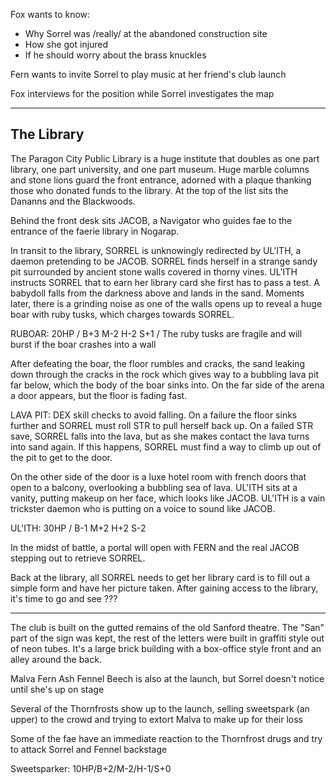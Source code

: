 Fox wants to know:
- Why Sorrel was /really/ at the abandoned construction site
- How she got injured
- If he should worry about the brass knuckles

Fern wants to invite Sorrel to play music at her friend's club launch

Fox interviews for the position while Sorrel investigates the map

---

## The Library
The Paragon City Public Library is a huge institute that doubles as one part library, one part university, and one part museum. Huge marble columns and stone lions guard the front entrance, adorned with a plaque thanking those who donated funds to the library. At the top of the list sits the Dananns and the Blackwoods.

Behind the front desk sits JACOB, a Navigator who guides fae to the entrance of the faerie library in Nogarap.

In transit to the library, SORREL is unknowingly redirected by UL'ITH, a daemon pretending to be JACOB. SORREL finds herself in a strange sandy pit surrounded by ancient stone walls covered in thorny vines. UL'ITH instructs SORREL that to earn her library card she first has to pass a test. A babydoll falls from the darkness above and lands in the sand. Moments later, there is a grinding noise as one of the walls opens up to reveal a huge boar with ruby tusks, which charges towards SORREL.

RUBOAR: 20HP / B+3 M-2 H-2 S+1 / The ruby tusks are fragile and will burst if the boar crashes into a wall

After defeating the boar, the floor rumbles and cracks, the sand leaking down through the cracks in the rock which gives way to a bubbling lava pit far below, which the body of the boar sinks into. On the far side of the arena a door appears, but the floor is fading fast.

LAVA PIT: DEX skill checks to avoid falling.
    On a failure the floor sinks further and SORREL must roll STR to pull herself back up.
    On a failed STR save, SORREL falls into the lava, but as she makes contact the lava turns into sand again. 
    If this happens, SORREL must find a way to climb up out of the pit to get to the door.

On the other side of the door is a luxe hotel room with french doors that open to a balcony, overlooking a bubbling sea of lava. UL'ITH sits at a vanity, putting makeup on her face, which looks like JACOB. UL'ITH is a vain trickster daemon who is putting on a voice to sound like JACOB.

UL'ITH: 30HP / B-1 M+2 H+2 S-2

In the midst of battle, a portal will open with FERN and the real JACOB stepping out to retrieve SORREL.

Back at the library, all SORREL needs to get her library card is to fill out a simple form and have her picture taken. After gaining access to the library, it's time to go and see ???

---

The club is built on the gutted remains of the old Sanford theatre. The "San" part of the sign was kept, the rest of the letters were built in graffiti style out of neon tubes. It's a large brick building with a box-office style front and an alley around the back.

Malva
Fern
Ash
Fennel
Beech is also at the launch, but Sorrel doesn't notice until she's up on stage

Several of the Thornfrosts show up to the launch, selling sweetspark (an upper) to the crowd and trying to extort Malva to make up for their loss

Some of the fae have an immediate reaction to the Thornfrost drugs and try to attack Sorrel and Fennel backstage

Sweetsparker: 10HP/B+2/M-2/H-1/S+0
